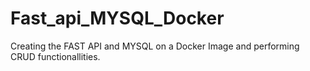 # Fast_api_MYSQL_Docker
Creating the FAST API and MYSQL on a Docker Image and performing CRUD functionallities.
